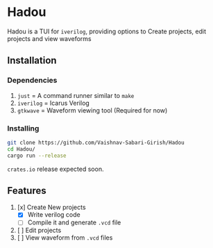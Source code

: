 # Hadou 

Hadou is a TUI for `iverilog`, providing options to Create projects, edit projects and view waveforms


## Installation

### Dependencies

1. `just` = A command runner similar to `make`
2. `iverilog` = Icarus Verilog
3. `gtkwave` = Waveform viewing tool (Required for now)

### Installing

```bash
git clone https://github.com/Vaishnav-Sabari-Girish/Hadou
cd Hadou/
cargo run --release
```

`crates.io` release expected soon.

## Features 

1. [x] Create New projects
    - [x] Write verilog code
    - [ ] Compile it and generate `.vcd` file
2. [ ] Edit projects
3. [ ] View waveform from `.vcd` files
